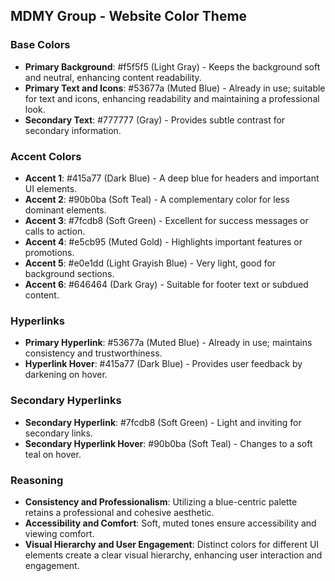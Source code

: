 ## MDMY Group -  Website Color Theme

### Base Colors
- **Primary Background**: #f5f5f5 (Light Gray) - Keeps the background soft and neutral, enhancing content readability.
- **Primary Text and Icons**: #53677a (Muted Blue) - Already in use; suitable for text and icons, enhancing readability and maintaining a professional look.
- **Secondary Text**: #777777 (Gray) - Provides subtle contrast for secondary information.

### Accent Colors
- **Accent 1**: #415a77 (Dark Blue) - A deep blue for headers and important UI elements.
- **Accent 2**: #90b0ba (Soft Teal) - A complementary color for less dominant elements.
- **Accent 3**: #7fcdb8 (Soft Green) - Excellent for success messages or calls to action.
- **Accent 4**: #e5cb95 (Muted Gold) - Highlights important features or promotions.
- **Accent 5**: #e0e1dd (Light Grayish Blue) - Very light, good for background sections.
- **Accent 6**: #646464 (Dark Gray) - Suitable for footer text or subdued content.

### Hyperlinks
- **Primary Hyperlink**: #53677a (Muted Blue) - Already in use; maintains consistency and trustworthiness.
- **Hyperlink Hover**: #415a77 (Dark Blue) - Provides user feedback by darkening on hover.

### Secondary Hyperlinks
- **Secondary Hyperlink**: #7fcdb8 (Soft Green) - Light and inviting for secondary links.
- **Secondary Hyperlink Hover**: #90b0ba (Soft Teal) - Changes to a soft teal on hover.

### Reasoning
- **Consistency and Professionalism**: Utilizing a blue-centric palette retains a professional and cohesive aesthetic.
- **Accessibility and Comfort**: Soft, muted tones ensure accessibility and viewing comfort.
- **Visual Hierarchy and User Engagement**: Distinct colors for different UI elements create a clear visual hierarchy, enhancing user interaction and engagement.